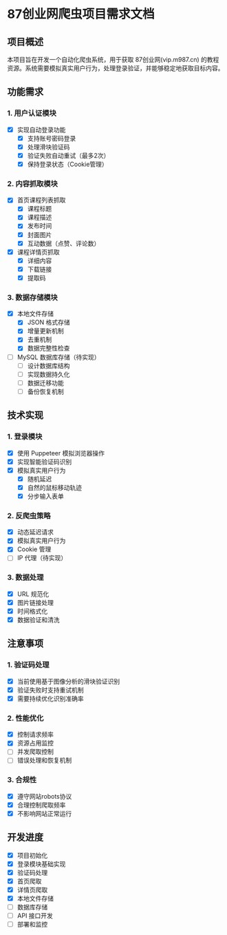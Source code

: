 # 87创业网爬虫项目需求文档

## 项目概述
本项目旨在开发一个自动化爬虫系统，用于获取 87创业网(vip.m987.cn) 的教程资源。系统需要模拟真实用户行为，处理登录验证，并能够稳定地获取目标内容。

## 功能需求

### 1. 用户认证模块
- [x] 实现自动登录功能
  - [x] 支持账号密码登录
  - [x] 处理滑块验证码
  - [x] 验证失败自动重试（最多2次）
  - [x] 保持登录状态（Cookie管理）

### 2. 内容抓取模块
- [x] 首页课程列表抓取
  - [x] 课程标题
  - [x] 课程描述
  - [x] 发布时间
  - [x] 封面图片
  - [x] 互动数据（点赞、评论数）
- [x] 课程详情页抓取
  - [x] 详细内容
  - [x] 下载链接
  - [x] 提取码

### 3. 数据存储模块
- [x] 本地文件存储
  - [x] JSON 格式存储
  - [x] 增量更新机制
  - [x] 去重机制
  - [x] 数据完整性检查
- [ ] MySQL 数据库存储（待实现）
  - [ ] 设计数据库结构
  - [ ] 实现数据持久化
  - [ ] 数据迁移功能
  - [ ] 备份恢复机制

## 技术实现

### 1. 登录模块
- [x] 使用 Puppeteer 模拟浏览器操作
- [x] 实现智能验证码识别
- [x] 模拟真实用户行为
  - [x] 随机延迟
  - [x] 自然的鼠标移动轨迹
  - [x] 分步输入表单

### 2. 反爬虫策略
- [x] 动态延迟请求
- [x] 模拟真实用户行为
- [x] Cookie 管理
- [ ] IP 代理（待实现）

### 3. 数据处理
- [x] URL 规范化
- [x] 图片链接处理
- [x] 时间格式化
- [x] 数据验证和清洗

## 注意事项

### 1. 验证码处理
- [x] 当前使用基于图像分析的滑块验证识别
- [x] 验证失败时支持重试机制
- [x] 需要持续优化识别准确率

### 2. 性能优化
- [x] 控制请求频率
- [x] 资源占用监控
- [ ] 并发爬取控制
- [ ] 错误处理和恢复机制

### 3. 合规性
- [x] 遵守网站robots协议
- [x] 合理控制爬取频率
- [x] 不影响网站正常运行

## 开发进度
- [x] 项目初始化
- [x] 登录模块基础实现
- [x] 验证码处理
- [x] 首页爬取
- [x] 详情页爬取
- [x] 本地文件存储
- [ ] 数据库存储
- [ ] API 接口开发
- [ ] 部署和监控 